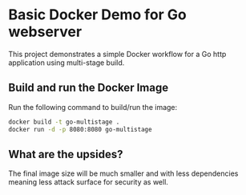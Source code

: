 # Basic Docker Demo for Go webserver

This project demonstrates a simple Docker workflow for a Go http application using multi-stage build.

## Build and run the Docker Image
Run the following command to build/run the image:

```sh
docker build -t go-multistage .
docker run -d -p 8080:8080 go-multistage
```

## What are the upsides?

The final image size will be much smaller and with less dependencies meaning less attack surface for security as well.